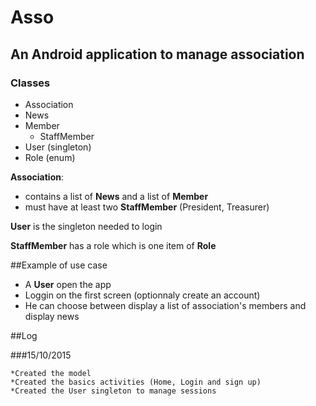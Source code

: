 # Asso
## An Android application to manage association

### Classes

* Association
* News
* Member
  * StaffMember
* User (singleton)
* Role (enum)

**Association**:

* contains a list of **News** and a list of **Member**
* must have at least two **StaffMember** (President, Treasurer)

**User** is the singleton needed to login

**StaffMember** has a role which is one item of **Role**

##Example of use case

* A **User** open the app
* Loggin on the first screen (optionnaly create an account)
* He can choose between display a list of association's members and display news

##Log

###15/10/2015

	*Created the model 
	*Created the basics activities (Home, Login and sign up)
	*Created the User singleton to manage sessions